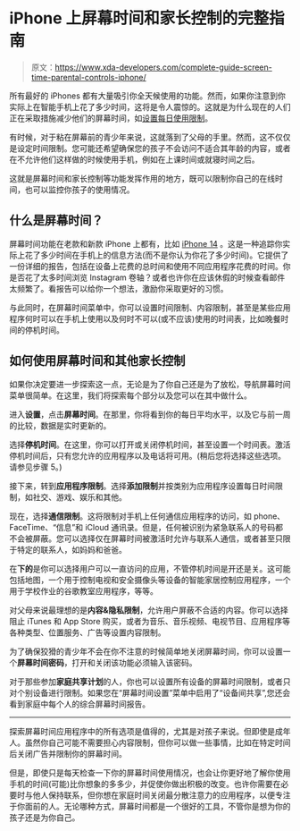# iPhone 上屏幕时间和家长控制的完整指南

> 原文：<https://www.xda-developers.com/complete-guide-screen-time-parental-controls-iphone/>

所有最好的 iPhones 都有大量吸引你全天候使用的功能。然而，如果你注意到你实际上在智能手机上花了多少时间，这将是令人震惊的。这就是为什么现在的人们正在采取措施减少他们的屏幕时间，如[设置每日使用限制](https://www.xda-developers.com/how-to-setup-daily-app-usage-limits-android-ios/)。

有时候，对于粘在屏幕前的青少年来说，这就落到了父母的手里。然而，这不仅仅是设定时间限制。您可能还希望确保您的孩子不会访问不适合其年龄的内容，或者在不允许他们这样做的时候使用手机，例如在上课时间或就寝时间之后。

这就是屏幕时间和家长控制等功能发挥作用的地方，既可以限制你自己的在线时间，也可以监控你孩子的使用情况。

## 什么是屏幕时间？

屏幕时间功能在老款和新款 iPhone 上都有，比如 [iPhone 14](https://www.xda-developers.com/apple-iphone-14-review/) 。这是一种追踪你实际上花了多少时间在手机上的信息方法(而不是你认为你花了多少时间)。它提供了一份详细的报告，包括在设备上花费的总时间和使用不同应用程序花费的时间。你是否花了太多时间浏览 Instagram 卷轴？或者也许你在应该休假的时候查看邮件太频繁了。看报告可以给你一个想法，激励你采取更好的习惯。

与此同时，在屏幕时间菜单中，你可以设置时间限制、内容限制，甚至是某些应用程序何时可以在手机上使用以及何时不可以(或不应该)使用的时间表，比如晚餐时间的停机时间。

## 如何使用屏幕时间和其他家长控制

如果你决定要进一步探索这一点，无论是为了你自己还是为了放松，导航屏幕时间菜单很简单。在这里，我们将探索每个部分以及您可以在其中做什么。

进入**设置**，点击**屏幕时间**。在那里，你将看到你的每日平均水平，以及它与前一周的比较，数据是实时更新的。

选择**停机时间**。在这里，你可以打开或关闭停机时间，甚至设置一个时间表。激活停机时间后，只有您允许的应用程序以及电话将可用。(稍后您将选择这些选项。请参见步骤 5。)

接下来，转到**应用程序限制**。选择**添加限制**并按类别为应用程序设置每日时间限制，如社交、游戏、娱乐和其他。

现在，选择**通信限制**。这将限制对手机上任何通信应用程序的访问，如 phone、FaceTime、“信息”和 iCloud 通讯录。但是，任何被识别为紧急联系人的号码都不会被屏蔽。您可以选择仅在屏幕时间被激活时允许与联系人通信，或者甚至只限于特定的联系人，如妈妈和爸爸。

在**下的**是你可以选择用户可以一直访问的应用，不管停机时间是开还是关。这可能包括地图，一个用于控制电视和安全摄像头等设备的智能家居控制应用程序，一个用于学校作业的谷歌教室应用程序，等等。

对父母来说最理想的是**内容&隐私限制**，允许用户屏蔽不合适的内容。你可以选择阻止 iTunes 和 App Store 购买，或者为音乐、音乐视频、电视节目、应用程序等各种类型、位置服务、广告等设置内容限制。

为了确保狡猾的青少年不会在你不注意的时候简单地关闭屏幕时间，你可以设置一个**屏幕时间密码**，打开和关闭该功能必须输入该密码。

对于那些参加**家庭共享计划**的人，你也可以设置所有设备的屏幕时间限制，或者只对个别设备进行限制。如果您在“屏幕时间设置”菜单中启用了“设备间共享”,您还会看到家庭中每个人的综合屏幕时间报告。

* * *

探索屏幕时间应用程序中的所有选项是值得的，尤其是对孩子来说。但即使是成年人。虽然你自己可能不需要担心内容限制，但你可以做一些事情，比如在特定时间后关闭广告并限制你的屏幕时间。

但是，即使只是每天检查一下你的屏幕时间使用情况，也会让你更好地了解你使用手机的时间(可能)比你想象的多多少，并促使你做出积极的改变。也许你需要在必要时与他人保持联系，但你想在家庭时间关闭最分散注意力的应用程序，以便专注于你面前的人。无论哪种方式，屏幕时间都是一个很好的工具，不管你是想为你的孩子还是为你自己。
